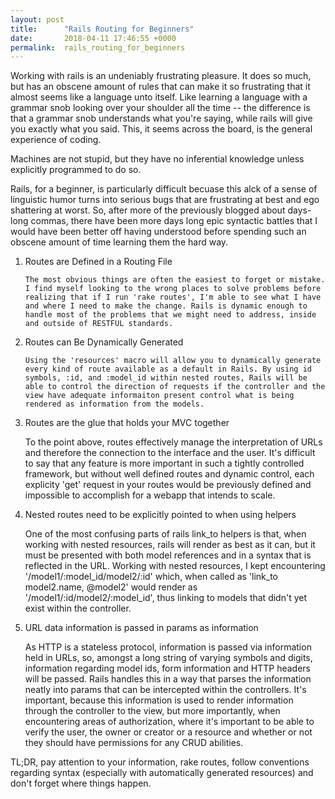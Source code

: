 ```yaml
---
layout: post
title:      "Rails Routing for Beginners"
date:       2018-04-11 17:46:55 +0000
permalink:  rails_routing_for_beginners
---
```


Working with rails is an undeniably frustrating pleasure. It does so much, but has an obscene amount of rules that can make it so frustrating that it almost seems like a language unto itself. Like learning a language with a grammar snob looking over your shoulder all the time -- the difference is that a grammar snob understands what you're saying, while rails will give you exactly what you said. This, it seems across the board, is the general experience of coding.

Machines are not stupid, but they have no inferential knowledge unless explicitly programmed to do so.

Rails, for a beginner, is particularly difficult becuase this alck of a sense of linguistic humor turns into serious bugs that are frustrating at best and ego shattering at worst. So, after more of the previously blogged about days-long commas, there have been more days long epic syntactic battles that I would have been better off having understood before spending such an obscene amount of time learning them the hard way.

1. Routes are Defined in a Routing File

       The most obvious things are often the easiest to forget or mistake. I find myself looking to the wrong places to solve problems before realizing that if I run 'rake routes', I'm able to see what I have and where I need to make the change. Rails is dynamic enough to handle most of the problems that we might need to address, inside and outside of RESTFUL standards.

2. Routes can Be Dynamically Generated

       Using the 'resources' macro will allow you to dynamically generate every kind of route available as a default in Rails. By using id symbols, :id, and :model_id within nested routes, Rails will be able to control the direction of requests if the controller and the view have adequate informaiton present control what is being rendered as information from the models.

3. Routes are the glue that holds your MVC together

      To the point above, routes effectively manage the interpretation of URLs and therefore the connection to the interface and the user. It's difficult to say that any feature is more important in such a tightly controlled framework, but without well defined routes and dynamic control, each explicity 'get' request in your routes would be previously defined and impossible to accomplish for a webapp that intends to scale.
			
4. Nested routes need to be explicitly pointed to when using helpers

      One of the most confusing parts of rails link_to helpers is that, when working with nested resources, rails will render as best as it can, but it must be presented with both model references and in a syntax that is reflected in the URL. Working with nested resources, I kept encountering '/model1/:model_id/model2/:id' which, when called as 'link_to model2.name, @model2' would render as '/model1/:id/model2/:model_id', thus linking to models that didn't yet exist within the controller.

5. URL data information is passed in params as information

      As HTTP is a stateless protocol, information is passed via information held in URLs, so, amongst a long string of varying symbols and digits, information regarding model ids, form information and HTTP headers will be passed. Rails handles this in a way that parses the information neatly into params that can be intercepted within the controllers. It's important, because this information is used to render information through the controller to the view, but more importantly, when encountering areas of authorization, where it's important to be able to verify the user, the owner or creator or a resource and whether or not they should have permissions for any CRUD abilities. 
			
TL;DR, pay attention to your information, rake routes, follow conventions regarding syntax (especially with automatically generated resources) and don't forget where things happen.

